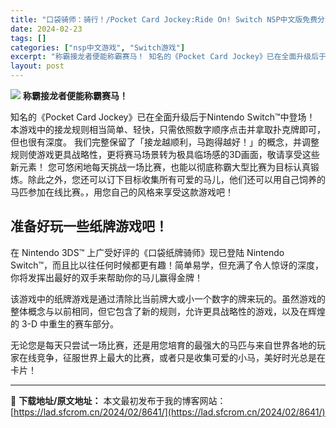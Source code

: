 ```yaml
---
title: "口袋骑师：骑行！/Pocket Card Jockey:Ride On! Switch NSP中文版免费分享"
date: 2024-02-23
tags: []
categories: ["nsp中文游戏", "Switch游戏"]
excerpt: "称霸接龙者便能称霸赛马！ 知名的《Pocket Card Jockey》已在全面升级后于Nintendo Switch™中登场！ 本游戏中的接龙规则相当简单、轻快，只需依照数字顺序点击并拿取扑克牌即可，但也很有深度。 我们完整保留了「接龙越顺利，马跑得越好！」的概念，并调整规则使游戏更具战略性，更将&hellip;"
layout: post
---
```


<img class="aligncenter" src="https://img-eshop.cdn.nintendo.net/i/a72d58c899e3f6a3307614b4107160f5e71bc620a29b049e5c4851b192e4bb36.jpg?w=1000" />
<strong>称霸接龙者便能称霸赛马！</strong>

知名的《Pocket Card Jockey》已在全面升级后于Nintendo Switch™中登场！
本游戏中的接龙规则相当简单、轻快，只需依照数字顺序点击并拿取扑克牌即可，但也很有深度。
我们完整保留了「接龙越顺利，马跑得越好！」的概念，并调整规则使游戏更具战略性，更将赛马场景转为极具临场感的3D画面，敬请享受这些新元素！
您可悠闲地每天挑战一场比赛，也能以彻底称霸大型比赛为目标认真锻炼。除此之外，您还可以订下目标收集所有可爱的马儿，他们还可以用自己饲养的马匹参加在线比赛。，用您自己的风格来享受这款游戏吧！
<h2 class="Headingstyles__StyledH-sc-s17bth-0 vsVuC"><span>准备好玩一些纸牌游戏吧！</span></h2>
<div class="ReadMorestyles__ReadMore-sc-120wz1l-0 jRWnGJ">
<div class="ReadMorestyles__ChildContent-sc-120wz1l-2 hcknIL">
<div class="RichTextstyles__Html-sc-16r5mbt-1 kdsZWM clamp">

<span>在 Nintendo 3DS™ 上广受好评的《口袋纸牌骑师》现已登陆 Nintendo Switch™，而且比以往任何时候都更有趣！简单易学，但充满了令人惊讶的深度，你将发挥出最好的双手来帮助你的马儿赢得金牌！</span>

<span>该游戏中的纸牌游戏是通过清除比当前牌大或小一个数字的牌来玩的。虽然游戏的整体概念与以前相同，但它包含了新的规则，允许更具战略性的游戏，以及在辉煌的 3-D 中重生的赛车部分。</span>

<span>无论您是每天只尝试一场比赛，还是用您培育的最强大的马匹与来自世界各地的玩家在线竞争，征服世界上最大的比赛，或者只是收集可爱的小马，美好时光总是在卡片！</span>

</div>
</div>
</div>

---
📖 **下载地址/原文地址：** 本文最初发布于我的博客网站：[https://lad.sfcrom.cn/2024/02/8641/](https://lad.sfcrom.cn/2024/02/8641/)
